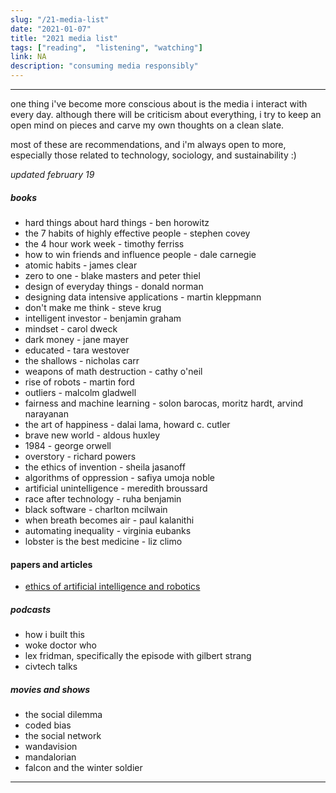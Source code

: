 ```yaml
---
slug: "/21-media-list"
date: "2021-01-07"
title: "2021 media list"
tags: ["reading",  "listening", "watching"]
link: NA
description: "consuming media responsibly"
---
```

___
one thing i've become more conscious about is the media i interact with every day. although there will be criticism about everything, i try to keep an open mind on pieces and carve my own thoughts on a clean slate.

most of these are recommendations, and i'm always open to more, especially those related to technology, sociology, and sustainability :)

*updated february 19*

##### books
- hard things about hard things - ben horowitz
- the 7 habits of highly effective people - stephen covey
- the 4 hour work week - timothy ferriss
- how to win friends and influence people - dale carnegie
- atomic habits - james clear
- zero to one - blake masters and peter thiel
- design of everyday things - donald norman
- designing data intensive applications - martin kleppmann
- don't make me think - steve krug
- intelligent investor - benjamin graham
- mindset - carol dweck
- dark money - jane mayer
- educated - tara westover
- the shallows - nicholas carr
- weapons of math destruction - cathy o'neil
- rise of robots - martin ford
- outliers - malcolm gladwell
- fairness and machine learning - solon barocas, moritz hardt, arvind narayanan
- the art of happiness - dalai lama, howard c. cutler
- brave new world - aldous huxley
- 1984 - george orwell
- overstory - richard powers
- the ethics of invention - sheila jasanoff
- algorithms of oppression - safiya umoja noble
- artificial unintelligence - meredith broussard
- race after technology - ruha benjamin
- black software - charlton mcilwain
- when breath becomes air - paul kalanithi
- automating inequality - virginia eubanks
- lobster is the best medicine - liz climo

#### papers and articles
- [ethics of artificial intelligence and robotics](https://plato.stanford.edu/entries/ethics-ai/)

##### podcasts
- how i built this
- woke doctor who
- lex fridman, specifically the episode with gilbert strang
- civtech talks

##### movies and shows
- the social dilemma
- coded bias
- the social network
- wandavision
- mandalorian
- falcon and the winter soldier

___